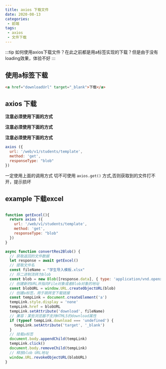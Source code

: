 ```yaml
---
title: axios 下载文件
date: 2020-08-13
categories:
 - 前端
tags:
 - axios
 - 文件下载
---
```


:::tip
如何使用axios下载文件？在此之前都是用a标签实现的下载？但是由于没有loading效果，体验不好
:::

<!-- more -->

## 使用a标签下载

```html
<a href="downloadUrl" target="_blank">下载</a>
```

## axios 下载
**注意必须使用下面的方式**

**注意必须使用下面的方式**

**注意必须使用下面的方式**
```js
axios ({
  url: '/web/v1/students/template',
  method: 'get',
  responseType: "blob"
})
```
一定使用上面的调用方式 切不可使用 ``axios.get()`` 方式,否则获取到的文件打不开，提示损坏

## example 下载excel

```js

function getExcel(){
  return axios ({
    url: '/web/v1/students/template',
    method: 'get',
    responseType: "blob"
  })
}

async function convertRes2Blob() {
  // 获取返回的文件数据
  let response = await getExcel()
  // 提取文件名
  const fileName = "学生导入模板.xlsx"
  // 将二进制流转为blob
  const blob = new Blob([response.data], { type: 'application/vnd.openxmlformats-officedocument.spreadsheetml.sheet;charset=utf-8' })
  // 创建新的URL并指向File对象或者Blob对象的地址
  const blobURL = window.URL.createObjectURL(blob)
  // 创建a标签，用于跳转至下载链接
  const tempLink = document.createElement('a')
  tempLink.style.display = 'none'
  tempLink.href = blobURL
  tempLink.setAttribute('download', fileName)
  // 兼容：某些浏览器不支持HTML5的download属性
  if (typeof tempLink.download === 'undefined') {
    tempLink.setAttribute('target', '_blank')
  }
  // 挂载a标签
  document.body.appendChild(tempLink)
  tempLink.click()
  document.body.removeChild(tempLink)
  // 释放blob URL地址
  window.URL.revokeObjectURL(blobURL)
}
```